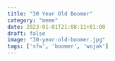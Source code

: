 ```yaml
---
title: "30 Year Old Boomer"
category: "meme"
date: 2023-01-01T21:08:11+01:00
draft: false
image: "30-year-old-boomer.jpg"
tags: ['sfw', 'boomer', 'wojak']
---
```


